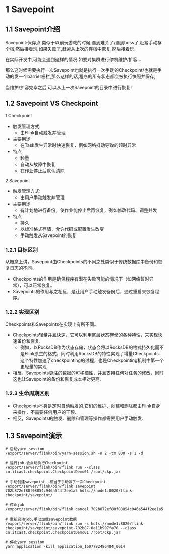 # 1 Savepoint

## 1.1 Savepoint介绍
Savepoint:保存点,类似于以前玩游戏的时候,遇到难关了/遇到boss了,赶紧手动存个档,然后接着玩,如果失败了,赶紧从上次的存档中恢复,然后接着玩

在实际开发中,可能会遇到这样的情况:如要对集群进行停机维护/扩容...

那么这时候需要执行一次Savepoint也就是执行一次手动的Checkpoint/也就是手动的发一个barrier栅栏,那么这样的话,程序的所有状态都会被执行快照并保存,

当维护/扩容完毕之后,可以从上一次Savepoint的目录中进行恢复!


## 1.2 Savepoint VS Checkpoint
1.Checkpoint
- 触发管理方式:
    - 由Flink自动触发并管理
- 主要用途 
    - 在Task发生异常时快速恢复，例如网络抖动导致的超时异常
- 特点
    - 轻量
    - 自动从故障中恢复
    - 在作业停止后默认清除

2.Savepoint
- 触发管理方式:
    - 由用户手动触发并管理
- 主要用途
    - 有计划地进行备份，使作业能停止后再恢复，例如修改代码、调整并发
- 特点
    - 持久
    - 以标准格式存储，允许代码或配置发生改变
    - 手动触发从Savepoint的恢复

### 1.2.1 目标区别
从概念上讲，Savepoint由Checkpoints的不同之处类似于传统数据库中备份和恢复日志的不同。
- Checkpoints的作用是确保程序有潜在失败可能的情况下（如网络暂时异常），可以正常恢复。
- Savepoints的作用与之相反，是让用户手动触发备份后，通过重启来恢复程序。

### 1.2.2 实现区别
Checkpoints和Savepoints在实现上有所不同。
- Checkpoints轻量并且快速，它可以利用底层状态存储的各种特性，来实现快速备份和恢复.
    - 例如，以RocksDB作为状态存储，状态会将以RocksDB的格式持久化而不是Flink原生的格式，同时利用RocksDB的特性实现了增量Checkpoints.这个特性加速了checkpointing的过程，也是Checkpointing机制中第一个更轻量的实现.
- 相反，Savepoints更注的数据的可移植性，并且支持任何对任务的修改，同时这也让Savepoint的备份和恢复成本相对更高.

### 1.2.3 生命周期区别
- Checkpoints本身是定时自动触发的.它们的维护、创建和删除都由Flink自身来操作，不需要任何用户的干预.
- 相反，Savepoints的触发、删除和管理等操作都需要用户手动触发.

## 1.3 Savepoint演示
``` 
# 启动yarn session
/export/server/flink/bin/yarn-session.sh -n 2 -tm 800 -s 1 -d

# 运行job-会自动执行Checkpoint
/export/server/flink/bin/flink run --class cn.itcast.checkpoint.CheckpointDemo01 /root/ckp.jar

# 手动创建savepoint--相当于手动做了一次Checkpoint
/export/server/flink/bin/flink savepoint 702b872ef80f08854c946a544f2ee1a5 hdfs://node1:8020/flink-checkpoint/savepoint/

# 停止job
/export/server/flink/bin/flink cancel 702b872ef80f08854c946a544f2ee1a5

# 重新启动job,手动加载savepoint数据
/export/server/flink/bin/flink run -s hdfs://node1:8020/flink-checkpoint/savepoint/savepoint-702b87-0a11b997fa70 --class cn.itcast.checkpoint.CheckpointDemo01 /root/ckp.jar

# 停止yarn session
yarn application -kill application_1607782486484_0014
```